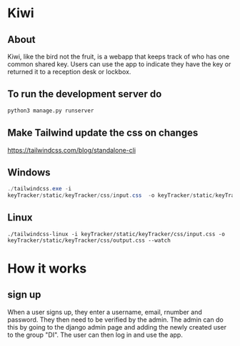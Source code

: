 # Kiwi

## About

Kiwi, like the bird not the fruit, is a webapp that keeps track of who has one common shared key. Users can use the app to indicate they have the key or returned it to a reception desk or lockbox.

## To run the development server do

~~~python
python3 manage.py runserver
~~~

## Make Tailwind update the css on changes

<https://tailwindcss.com/blog/standalone-cli>

## Windows

 ~~~ps1
./tailwindcss.exe -i 
keyTracker/static/keyTracker/css/input.css  -o keyTracker/static/keyTracker/css/output.css --watch
 ~~~

## Linux

 ~~~shell
./tailwindcss-linux -i keyTracker/static/keyTracker/css/input.css -o keyTracker/static/keyTracker/css/output.css --watch
 ~~~

# How it works

## sign up

When a user signs up, they enter a username, email, rnumber and password. They then need to be verified by the admin. The admin can do this by going to the django admin page and adding the newly created user to the group "DI". The user can then log in and use the app.
